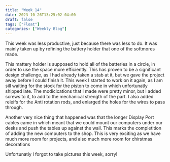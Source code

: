 ```yaml
---
title: "Week 14"
date: 2023-10-26T13:25:02-04:00
draft: false
tags: ["Float"]
categories: ["Weekly Blog"]
---
```


This week was less productive, just because there was less to do. It was mainly taken up by refining the battery holder that one of the softmores made. 

This mattery holder is supposed to hold all of the batteries in a circle, in order to use the space more efficiently. This has proven to be a significant design challenge, as I had already taken a stab at it, but we gave the project away before I could finish it. This week I started to work on it again, as I am sill waiting for the stock for the piston to come in which unfortunatly shipped late. The modicications that I made were pretty minor, but I added screws to it, to add to the mechanical strength of the part. I also added releifs for the Anti rotation rods, and enlarged the holes for the wires to pass through. 

Another very nice thing that happened was that the longer Display Port cables came in which meant that we could mount our computers under our desks and push the tables up against the wall. This marks the completition of adding the new computers to the shop. This is very exciting as we have much more room for projects, and also much more room for chirstmas decorations 

Unfortunatly I forgot to take pictures this week, sorry!
